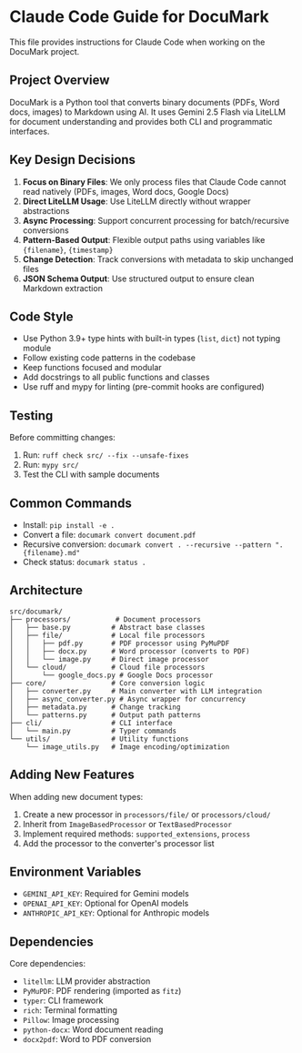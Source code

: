 # Claude Code Guide for DocuMark

This file provides instructions for Claude Code when working on the DocuMark project.

## Project Overview

DocuMark is a Python tool that converts binary documents (PDFs, Word docs, images) to Markdown using AI. It uses Gemini 2.5 Flash via LiteLLM for document understanding and provides both CLI and programmatic interfaces.

## Key Design Decisions

1. **Focus on Binary Files**: We only process files that Claude Code cannot read natively (PDFs, images, Word docs, Google Docs)
2. **Direct LiteLLM Usage**: Use LiteLLM directly without wrapper abstractions
3. **Async Processing**: Support concurrent processing for batch/recursive conversions
4. **Pattern-Based Output**: Flexible output paths using variables like `{filename}`, `{timestamp}`
5. **Change Detection**: Track conversions with metadata to skip unchanged files
6. **JSON Schema Output**: Use structured output to ensure clean Markdown extraction

## Code Style

- Use Python 3.9+ type hints with built-in types (`list`, `dict`) not typing module
- Follow existing code patterns in the codebase
- Keep functions focused and modular
- Add docstrings to all public functions and classes
- Use ruff and mypy for linting (pre-commit hooks are configured)

## Testing

Before committing changes:
1. Run: `ruff check src/ --fix --unsafe-fixes`
2. Run: `mypy src/`
3. Test the CLI with sample documents

## Common Commands

- Install: `pip install -e .`
- Convert a file: `documark convert document.pdf`
- Recursive conversion: `documark convert . --recursive --pattern ".{filename}.md"`
- Check status: `documark status .`

## Architecture

```
src/documark/
├── processors/           # Document processors
│   ├── base.py          # Abstract base classes
│   ├── file/            # Local file processors
│   │   ├── pdf.py       # PDF processor using PyMuPDF
│   │   ├── docx.py      # Word processor (converts to PDF)
│   │   └── image.py     # Direct image processor
│   └── cloud/           # Cloud file processors
│       └── google_docs.py # Google Docs processor
├── core/                # Core conversion logic
│   ├── converter.py     # Main converter with LLM integration
│   ├── async_converter.py # Async wrapper for concurrency
│   ├── metadata.py      # Change tracking
│   └── patterns.py      # Output path patterns
├── cli/                 # CLI interface
│   └── main.py          # Typer commands
└── utils/               # Utility functions
    └── image_utils.py   # Image encoding/optimization
```

## Adding New Features

When adding new document types:
1. Create a new processor in `processors/file/` or `processors/cloud/`
2. Inherit from `ImageBasedProcessor` or `TextBasedProcessor`
3. Implement required methods: `supported_extensions`, `process`
4. Add the processor to the converter's processor list

## Environment Variables

- `GEMINI_API_KEY`: Required for Gemini models
- `OPENAI_API_KEY`: Optional for OpenAI models
- `ANTHROPIC_API_KEY`: Optional for Anthropic models

## Dependencies

Core dependencies:
- `litellm`: LLM provider abstraction
- `PyMuPDF`: PDF rendering (imported as `fitz`)
- `typer`: CLI framework
- `rich`: Terminal formatting
- `Pillow`: Image processing
- `python-docx`: Word document reading
- `docx2pdf`: Word to PDF conversion
